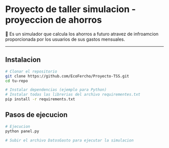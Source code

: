 #  Proyecto de taller simulacion - proyeccion de ahorros

🔹 Es un simulador que calcula los ahorros a futuro atravez de infroamcion proporcionada por los usuarios de sus gastos mensuales.

---
## Instalacion 
```bash
# Clonar el repositorio
git clone https://github.com/EcoFercho/Proyecto-TSS.git
cd tu-repo

# Instalar dependencias (ejemplo para Python)
# Instalar todas las librerias del archivo requirementes.txt
pip install -r requirements.txt
```

## Pasos de ejecucion
```bash
# Ejecucion
python panel.py

# Subir el archivo DatosGasto para ejecutar la simulacion
```
